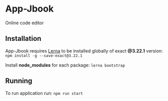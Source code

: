 # App-Jbook

Online code editor

## Installation

App-Jbook requires [Lerna](https://lerna.js.org/) to be installed globally of exact **@3.22.1** version:
`npm install -g --save-exact@3.22.1`

Install **node_modules** for each package:
`lerna bootstrap`

## Running

To run application run:
`npm run start`
